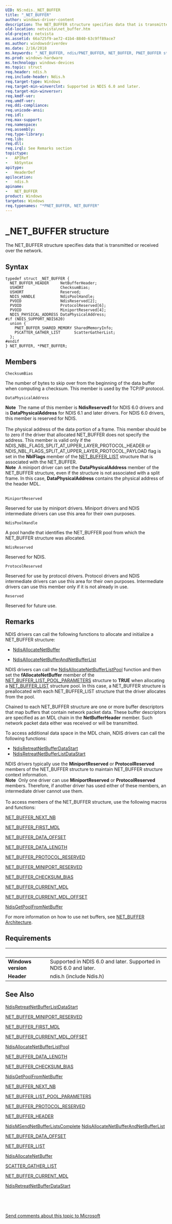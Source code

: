 ```yaml
---
UID: NS:ndis._NET_BUFFER
title: "_NET_BUFFER"
author: windows-driver-content
description: The NET_BUFFER structure specifies data that is transmitted or received over the network.
old-location: netvista\net_buffer.htm
old-project: netvista
ms.assetid: 66a725f9-ae72-41b4-8840-63c9ff89ace7
ms.author: windowsdriverdev
ms.date: 2/16/2018
ms.keywords: "_NET_BUFFER, ndis/PNET_BUFFER, NET_BUFFER, PNET_BUFFER structure pointer [Network Drivers Starting with Windows Vista], netvista.net_buffer, *PNET_BUFFER, NET_BUFFER structure [Network Drivers Starting with Windows Vista], ndis/NET_BUFFER, ndis_netbuf_structures_ref_e07734b2-9135-48a5-b3d4-f6e252a52c45.xml, PNET_BUFFER"
ms.prod: windows-hardware
ms.technology: windows-devices
ms.topic: struct
req.header: ndis.h
req.include-header: Ndis.h
req.target-type: Windows
req.target-min-winverclnt: Supported in NDIS 6.0 and later.
req.target-min-winversvr: 
req.kmdf-ver: 
req.umdf-ver: 
req.ddi-compliance: 
req.unicode-ansi: 
req.idl: 
req.max-support: 
req.namespace: 
req.assembly: 
req.type-library: 
req.lib: 
req.dll: 
req.irql: See Remarks section
topictype:
-	APIRef
-	kbSyntax
apitype:
-	HeaderDef
apilocation:
-	ndis.h
apiname:
-	NET_BUFFER
product: Windows
targetos: Windows
req.typenames: "*PNET_BUFFER, NET_BUFFER"
---
```


# _NET_BUFFER structure
The NET_BUFFER structure specifies data that is transmitted or received over the network.

## Syntax
````
typedef struct _NET_BUFFER {
  NET_BUFFER_HEADER     NetBufferHeader;
  USHORT                ChecksumBias;
  USHORT                Reserved;
  NDIS_HANDLE           NdisPoolHandle;
  PVOID                 NdisReserved[2];
  PVOID                 ProtocolReserved[6];
  PVOID                 MiniportReserved[4];
  NDIS_PHYSICAL_ADDRESS DataPhysicalAddress;
#if (NDIS_SUPPORT_NDIS620)
  union {
    PNET_BUFFER_SHARED_MEMORY SharedMemoryInfo;
    PSCATTER_GATHER_LIST      ScatterGatherList;
  };
#endif 
} NET_BUFFER, *PNET_BUFFER;
````

## Members


`ChecksumBias`

The number of bytes to skip over from the beginning of the data buffer when computing a checksum.
     This member is used by the TCP/IP protocol.

`DataPhysicalAddress`

<div class="alert"><b>Note</b>  The name of this member is 
      <b>NdisReserved1</b> for NDIS 6.0 drivers and is 
      <b>DataPhysicalAddress</b> for NDIS 6.1 and later drivers. For NDIS 6.0 drivers, this member is reserved
      for NDIS.</div>
<div> </div>
The physical address of the data portion of a frame. This member should be to zero if the driver
      that allocated NET_BUFFER does not specify the address. This member is valid only if the
      NDIS_NBL_FLAGS_SPLIT_AT_UPPER_LAYER_PROTOCOL_HEADER or
      NDIS_NBL_FLAGS_SPLIT_AT_UPPER_LAYER_PROTOCOL_PAYLOAD flag is set in the 
      <b>NblFlags</b> member of the 
      <a href="..\ndis\ns-ndis-_net_buffer_list.md">NET_BUFFER_LIST</a> structure that is
      associated with the NET_BUFFER.

<div class="alert"><b>Note</b>  A miniport driver can set the 
      <b>DataPhysicalAddress</b> member of the NET_BUFFER structure, even if the structure is not associated
      with a split frame. In this case, 
      <b>DataPhysicalAddress</b> contains the physical address of the header MDL.</div>
<div> </div>

`MiniportReserved`

Reserved for use by miniport drivers. Miniport drivers and NDIS intermediate drivers can use this
     area for their own purposes.

`NdisPoolHandle`

A pool handle that identifies the NET_BUFFER pool from which the NET_BUFFER structure was
     allocated.

`NdisReserved`

Reserved for NDIS.

`ProtocolReserved`

Reserved for use by protocol drivers. Protocol drivers and NDIS intermediate drivers can use this
     area for their own purposes. Intermediate drivers can use this member only if it is not already in
     use.

`Reserved`

Reserved for future use.

## Remarks
NDIS drivers can call the following functions to allocate and initialize a NET_BUFFER structure:

<ul>
<li>

<a href="..\ndis\nf-ndis-ndisallocatenetbuffer.md">NdisAllocateNetBuffer</a>


</li>
<li>

<a href="..\ndis\nf-ndis-ndisallocatenetbufferandnetbufferlist.md">
       NdisAllocateNetBufferAndNetBufferList</a>


</li>
</ul>
NDIS drivers can call the 
    <a href="..\ndis\nf-ndis-ndisallocatenetbufferlistpool.md">
    NdisAllocateNetBufferListPool</a> function and then set the 
    <b>fAllocateNetBuffer</b> member of the 
    <a href="..\ndis\ns-ndis-_net_buffer_list_pool_parameters.md">NET_BUFFER_LIST_POOL_PARAMETERS</a> structure to <b>TRUE</b> when allocating a 
    <a href="..\ndis\ns-ndis-_net_buffer_list.md">NET_BUFFER_LIST</a> structure pool. In this
    case, a NET_BUFFER structure is preallocated with each NET_BUFFER_LIST structure that the driver
    allocates from the pool.

Chained to each NET_BUFFER structure are one or more buffer descriptors that map buffers that contain
    network packet data. These buffer descriptors are specified as an MDL chain in the 
    <b>NetBufferHeader</b> member. Such network packet data either was received or will be transmitted.

To access additional data space in the MDL chain, NDIS drivers can call the following functions:

<ul>
<li>

<a href="..\ndis\nf-ndis-ndisretreatnetbufferdatastart.md">
       NdisRetreatNetBufferDataStart</a>


</li>
<li>

<a href="..\ndis\nf-ndis-ndisretreatnetbufferlistdatastart.md">
       NdisRetreatNetBufferListDataStart</a>


</li>
</ul>
NDIS drivers typically use the 
    <b>MiniportReserved</b> or 
    <b>ProtocolReserved</b> members of the NET_BUFFER structure to maintain NET_BUFFER structure context
    information.

<div class="alert"><b>Note</b>  Only one driver can use 
    <b>MiniportReserved</b> or 
    <b>ProtocolReserved</b> members. Therefore, if another driver has used either of these members, an
    intermediate driver cannot use them.</div>
<div> </div>
To access members of the NET_BUFFER structure, use the following macros and functions:


<a href="https://msdn.microsoft.com/library/windows/hardware/ff568416">NET_BUFFER_NEXT_NB</a>



<a href="https://msdn.microsoft.com/library/windows/hardware/ff568386">NET_BUFFER_FIRST_MDL</a>



<a href="https://msdn.microsoft.com/library/windows/hardware/ff568383">NET_BUFFER_DATA_OFFSET</a>



<a href="https://msdn.microsoft.com/library/windows/hardware/ff568382">NET_BUFFER_DATA_LENGTH</a>



<a href="https://msdn.microsoft.com/library/windows/hardware/ff568417">NET_BUFFER_PROTOCOL_RESERVED</a>



<a href="https://msdn.microsoft.com/library/windows/hardware/ff568415">NET_BUFFER_MINIPORT_RESERVED</a>



<a href="https://msdn.microsoft.com/library/windows/hardware/ff568378">NET_BUFFER_CHECKSUM_BIAS</a>



<a href="https://msdn.microsoft.com/library/windows/hardware/ff568379">NET_BUFFER_CURRENT_MDL</a>



<a href="https://msdn.microsoft.com/en-us/library/windows/hardware/ff568380">
       NET_BUFFER_CURRENT_MDL_OFFSET</a>



<a href="..\ndis\nf-ndis-ndisgetpoolfromnetbuffer.md">NdisGetPoolFromNetBuffer</a>


For more information on how to use net buffers, see 
    <a href="https://msdn.microsoft.com/97cddcd1-7242-4cc5-9af9-fe82a2ef995f">NET_BUFFER Architecture</a>.

## Requirements
| &nbsp; | &nbsp; |
| ---- |:---- |
| **Windows version** | Supported in NDIS 6.0 and later. Supported in NDIS 6.0 and later. |
| **Header** | ndis.h (include Ndis.h) |

## See Also

<a href="..\ndis\nf-ndis-ndisretreatnetbufferlistdatastart.md">
   NdisRetreatNetBufferListDataStart</a>



<a href="https://msdn.microsoft.com/library/windows/hardware/ff568415">NET_BUFFER_MINIPORT_RESERVED</a>



<a href="https://msdn.microsoft.com/library/windows/hardware/ff568386">NET_BUFFER_FIRST_MDL</a>



<a href="https://msdn.microsoft.com/en-us/library/windows/hardware/ff568380">NET_BUFFER_CURRENT_MDL_OFFSET</a>



<a href="..\ndis\nf-ndis-ndisallocatenetbufferlistpool.md">
   NdisAllocateNetBufferListPool</a>



<a href="https://msdn.microsoft.com/library/windows/hardware/ff568382">NET_BUFFER_DATA_LENGTH</a>



<a href="https://msdn.microsoft.com/library/windows/hardware/ff568378">NET_BUFFER_CHECKSUM_BIAS</a>



<a href="..\ndis\nf-ndis-ndisgetpoolfromnetbuffer.md">NdisGetPoolFromNetBuffer</a>



<a href="https://msdn.microsoft.com/library/windows/hardware/ff568416">NET_BUFFER_NEXT_NB</a>



<a href="..\ndis\ns-ndis-_net_buffer_list_pool_parameters.md">NET_BUFFER_LIST_POOL_PARAMETERS</a>



<a href="https://msdn.microsoft.com/library/windows/hardware/ff568417">NET_BUFFER_PROTOCOL_RESERVED</a>



<a href="..\ndis\ns-ndis-_net_buffer_header.md">NET_BUFFER_HEADER</a>



<a href="..\ndis\nf-ndis-ndismsendnetbufferlistscomplete.md">
   NdisMSendNetBufferListsComplete</a>



<a href="..\ndis\nf-ndis-ndisallocatenetbufferandnetbufferlist.md">
   NdisAllocateNetBufferAndNetBufferList</a>



<a href="https://msdn.microsoft.com/library/windows/hardware/ff568383">NET_BUFFER_DATA_OFFSET</a>



<a href="..\ndis\ns-ndis-_net_buffer_list.md">NET_BUFFER_LIST</a>



<a href="..\ndis\nf-ndis-ndisallocatenetbuffer.md">NdisAllocateNetBuffer</a>



<a href="..\wdm\ns-wdm-_scatter_gather_list.md">SCATTER_GATHER_LIST</a>



<a href="https://msdn.microsoft.com/library/windows/hardware/ff568379">NET_BUFFER_CURRENT_MDL</a>



<a href="..\ndis\nf-ndis-ndisretreatnetbufferdatastart.md">
   NdisRetreatNetBufferDataStart</a>



 

 

<a href="mailto:wsddocfb@microsoft.com?subject=Documentation%20feedback [netvista\netvista]:%20NET_BUFFER structure%20 RELEASE:%20(2/16/2018)&amp;body=%0A%0APRIVACY STATEMENT%0A%0AWe use your feedback to improve the documentation. We don't use your email address for any other purpose, and we'll remove your email address from our system after the issue that you're reporting is fixed. While we're working to fix this issue, we might send you an email message to ask for more info. Later, we might also send you an email message to let you know that we've addressed your feedback.%0A%0AFor more info about Microsoft's privacy policy, see http://privacy.microsoft.com/en-us/default.aspx." title="Send comments about this topic to Microsoft">Send comments about this topic to Microsoft</a>
